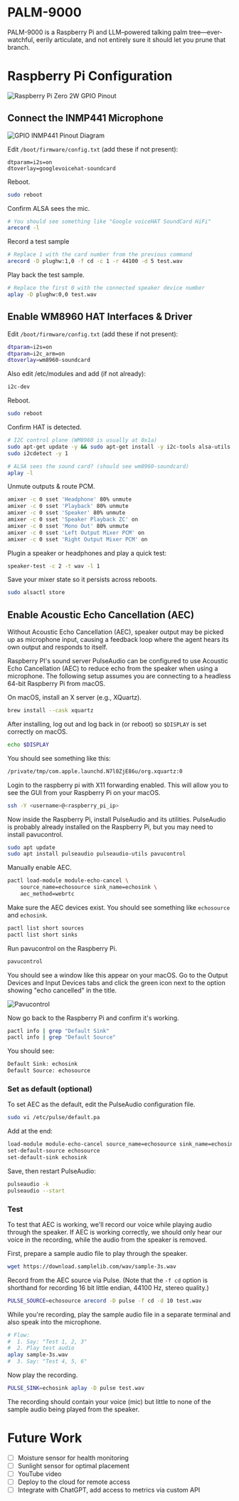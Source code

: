 # PALM-9000
PALM-9000 is a Raspberry Pi and LLM–powered talking palm tree—ever-watchful, eerily articulate, and not entirely sure it should let you prune that branch.

# Raspberry Pi Configuration

![Raspberry Pi Zero 2W GPIO Pinout](images/Raspberry-Pi-Zero-2W-GPIO-Pinout.png)

## Connect the INMP441 Microphone

![GPIO INMP441 Pinout Diagram](images/GPIO-INMP441-Pinout-Diagram.png)

Edit `/boot/firmware/config.txt` (add these if not present):
```
dtparam=i2s=on
dtoverlay=googlevoicehat-soundcard
```

Reboot.
```sh
sudo reboot
```

Confirm ALSA sees the mic.
```sh
# You should see something like "Google voiceHAT SoundCard HiFi"
arecord -l
```

Record a test sample
```sh
# Replace 1 with the card number from the previous command
arecord -D plughw:1,0 -f cd -c 1 -r 44100 -d 5 test.wav
```

Play back the test sample.
```sh
# Replace the first 0 with the connected speaker device number
aplay -D plughw:0,0 test.wav
```

## Enable WM8960 HAT Interfaces & Driver

Edit `/boot/firmware/config.txt` (add these if not present):
```sh
dtparam=i2s=on
dtparam=i2c_arm=on
dtoverlay=wm8960-soundcard
```

Also edit /etc/modules and add (if not already):
```sh
i2c-dev
```

Reboot.
```sh
sudo reboot
```

Confirm HAT is detected.
```sh
# I2C control plane (WM8960 is usually at 0x1a)
sudo apt-get update -y && sudo apt-get install -y i2c-tools alsa-utils
sudo i2cdetect -y 1

# ALSA sees the sound card? (should see wm8960-soundcard)
aplay -l
```

Unmute outputs & route PCM.
```sh
amixer -c 0 sset 'Headphone' 80% unmute
amixer -c 0 sset 'Playback' 80% unmute
amixer -c 0 sset 'Speaker' 80% unmute
amixer -c 0 sset 'Speaker Playback ZC' on
amixer -c 0 sset 'Mono Out' 80% unmute
amixer -c 0 sset 'Left Output Mixer PCM' on
amixer -c 0 sset 'Right Output Mixer PCM' on
```

Plugin a speaker or headphones and play a quick test:
```sh
speaker-test -c 2 -t wav -l 1
```

Save your mixer state so it persists across reboots.
```sh
sudo alsactl store
```

## Enable Acoustic Echo Cancellation (AEC)

Without Acoustic Echo Cancellation (AEC), speaker output may be picked up as microphone input, causing a feedback loop where the agent hears its own output and responds to itself.

Raspberry PI's sound server PulseAudio can be configured to use Acoustic Echo Cancellation (AEC) to reduce echo from the speaker when using a microphone. The following setup assumes you are connecting to a headless 64-bit Raspberry Pi from macOS.

On macOS, install an X server (e.g., XQuartz).
```sh
brew install --cask xquartz
```

After installing, log out and log back in (or reboot) so `$DISPLAY` is set correctly on macOS.
```sh
echo $DISPLAY
```

You should see something like this:
```sh
/private/tmp/com.apple.launchd.N7l0ZjE86u/org.xquartz:0
```

Login to the raspberry pi with X11 forwarding enabled. This will allow you to see the GUI from your Raspberry Pi on your macOS.
```sh
ssh -Y <username>@<raspberry_pi_ip>
```

Now inside the Raspberry Pi, install PulseAudio and its utilities. PulseAudio is probably already installed on the Raspberry Pi, but you may need to install pavucontrol.
```sh
sudo apt update
sudo apt install pulseaudio pulseaudio-utils pavucontrol
```

Manually enable AEC.
```sh
pactl load-module module-echo-cancel \
    source_name=echosource sink_name=echosink \
    aec_method=webrtc
```

Make sure the AEC devices exist. You should see something like `echosource` and `echosink`.
```sh
pactl list short sources
pactl list short sinks
```

Run pavucontrol on the Raspberry Pi.
```sh
pavucontrol
```

You should see a window like this appear on your macOS. Go to the Output Devices and Input Devices tabs and click the green icon next to the option showing "echo cancelled" in the title.

![Pavucontrol](images/pavucontrol.png)

Now go back to the Raspberry Pi and confirm it's working.
```sh
pactl info | grep "Default Sink"
pactl info | grep "Default Source"
```

You should see:
```sh
Default Sink: echosink
Default Source: echosource
```

### Set as default (optional)

To set AEC as the default, edit the PulseAudio configuration file.
```sh
sudo vi /etc/pulse/default.pa
```

Add at the end:
```sh
load-module module-echo-cancel source_name=echosource sink_name=echosink aec_method=webrtc
set-default-source echosource
set-default-sink echosink
```

Save, then restart PulseAudio:
```sh
pulseaudio -k
pulseaudio --start
```

### Test

To test that AEC is working, we'll record our voice while playing audio through the speaker. If AEC is working correctly, we should only hear our voice in the recording, while the audio from the speaker is removed.

First, prepare a sample audio file to play through the speaker.
```sh
wget https://download.samplelib.com/wav/sample-3s.wav
```

Record from the AEC source via Pulse. (Note that the `-f cd` option is shorthand for recording 16 bit little endian, 44100 Hz, stereo quality.)
```sh
PULSE_SOURCE=echosource arecord -D pulse -f cd -d 10 test.wav
```

While you're recording, play the sample audio file in a separate terminal and also speak into the microphone.
```sh
# Flow:
#  1. Say: "Test 1, 2, 3"
#  2. Play test audio
aplay sample-3s.wav
#  3. Say: "Test 4, 5, 6"
```

Now play the recording.
```sh
PULSE_SINK=echosink aplay -D pulse test.wav
```

The recording should contain your voice (mic) but little to none of the sample audio being played from the speaker.

# Future Work

- [ ] Moisture sensor for health monitoring
- [ ] Sunlight sensor for optimal placement
- [ ] YouTube video
- [ ] Deploy to the cloud for remote access
- [ ] Integrate with ChatGPT, add access to metrics via custom API

